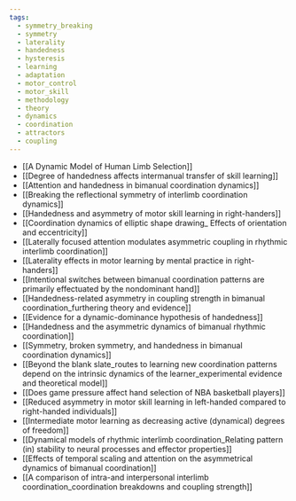 ```yaml
---
tags:
  - symmetry_breaking
  - symmetry
  - laterality
  - handedness
  - hysteresis
  - learning
  - adaptation
  - motor_control
  - motor_skill
  - methodology
  - theory
  - dynamics
  - coordination
  - attractors
  - coupling
---
```


- [[A Dynamic Model of Human Limb Selection]]
- [[Degree of handedness affects intermanual transfer of skill learning]]
- [[Attention and handedness in bimanual coordination dynamics]]
- [[Breaking the reflectional symmetry of interlimb coordination dynamics]]
- [[Handedness and asymmetry of motor skill learning in right-handers]]
- [[Coordination dynamics of elliptic shape drawing_ Effects of orientation and eccentricity]]
- [[Laterally focused attention modulates asymmetric coupling in rhythmic interlimb coordination]]
- [[Laterality effects in motor learning by mental practice in right-handers]]
- [[Intentional switches between bimanual coordination patterns are primarily effectuated by the nondominant hand]]
- [[Handedness-related asymmetry in coupling strength in bimanual coordination_furthering theory and evidence]]
- [[Evidence for a dynamic-dominance hypothesis of handedness]]
- [[Handedness and the asymmetric dynamics of bimanual rhythmic coordination]]
- [[Symmetry, broken symmetry, and handedness in bimanual coordination dynamics]]
- [[Beyond the blank slate_routes to learning new coordination patterns depend on the intrinsic dynamics of the learner_experimental evidence and theoretical model]]
- [[Does game pressure affect hand selection of NBA basketball players]]
- [[Reduced asymmetry in motor skill learning in left-handed compared to right-handed individuals]]
- [[Intermediate motor learning as decreasing active (dynamical) degrees of freedom]]
- [[Dynamical models of rhythmic interlimb coordination_Relating pattern (in) stability to neural processes and effector properties]]
- [[Effects of temporal scaling and attention on the asymmetrical dynamics of bimanual coordination]]
- [[A comparison of intra-and interpersonal interlimb coordination_coordination breakdowns and coupling strength]]
